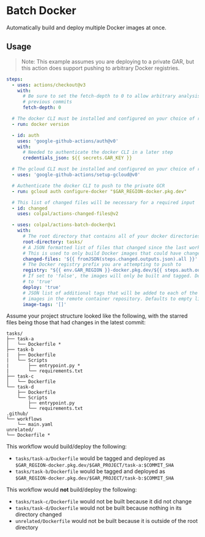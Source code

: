 Batch Docker
============

Automatically build and deploy multiple Docker images at once.

Usage
-----

> Note: This example assumes you are deploying to a private GAR, but this action
  does support pushing to arbitrary Docker registries.

```yaml
steps:
  - uses: actions/checkout@v3
    with:
      # Be sure to set the fetch-depth to 0 to allow arbitrary analysis of
      # previous commits
      fetch-depth: 0

  # The docker CLI must be installed and configured on your choice of runner
  - run: docker version

  - id: auth
    uses: 'google-github-actions/auth@v0'
    with:
      # Needed to authenticate the docker CLI in a later step
      credentials_json: ${{ secrets.GAR_KEY }}

  # The gcloud CLI must be installed and configured on your choice of runner
  - uses: 'google-github-actions/setup-gcloud@v0'

  # Authenticate the docker CLI to push to the private GCR
  - run: gcloud auth configure-docker "$GAR_REGION-docker.pkg.dev"

  # This list of changed files will be necessary for a required input
  - id: changed
    uses: colpal/actions-changed-files@v2

  - uses: colpal/actions-batch-docker@v1
    with:
      # The root directory that contains all of your docker directories
      root-directory: tasks/
      # A JSON formatted list of files that changed since the last workflow run.
      # This is used to only build Docker images that could have changed
      changed-files: '${{ fromJSON(steps.changed.outputs.json).all }}'
      # The Docker registry prefix you are attempting to push to
      registry: "${{ env.GAR_REGION }}-docker.pkg.dev/${{ steps.auth.outputs.project_id}}/${{ env.GAR_REPOSITORY }}"
      # If set to 'false', the images will only be built and tagged. Defaults
      # to 'true'
      deploy: 'true'
      # JSON list of additional tags that will be added to each of the deployed
      # images in the remote container repository. Defaults to empty list '[]'
      image-tags: '[]'
```

Assume your project structure looked like the following, with the starred files
being those that had changes in the latest commit:

```
tasks/
├── task-a
│   └── Dockerfile *
├── task-b
|   ├── Dockerfile
|   └── Scripts
|       ├── entrypoint.py *
|       └── requirements.txt
├── task-c
│   └── Dockerfile
└── task-d
    ├── Dockerfile
    └── Scripts
        ├── entrypoint.py
        └── requirements.txt
.github/
└── workflows
    └── main.yaml
unrelated/
└── Dockerfile *
```

This workflow would build/deploy the following:

- `tasks/task-a/Dockerfile` would be tagged and deployed as
  `$GAR_REGION-docker.pkg.dev/$GAR_PROJECT/task-a:$COMMIT_SHA`
- `tasks/task-b/Dockerfile` would be tagged and deployed as
  `$GAR_REGION-docker.pkg.dev/$GAR_PROJECT/task-b:$COMMIT_SHA`

This workflow would **not** build/deploy the following:

- `tasks/task-c/Dockerfile` would not be built because it did not change
- `tasks/task-d/Dockerfile` would not be built because nothing in its directory
  changed
- `unrelated/Dockerfile` would not be built because it is outside of the root
  directory
